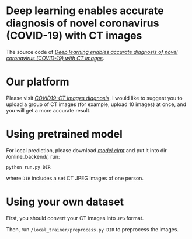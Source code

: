 # Deep learning enables accurate diagnosis of novel coronavirus (COVID-19) with CT images
The source code of [*Deep learning enables accurate diagnosis of novel coronavirus (COVID-19) with CT images*](https://www.medrxiv.org/content/10.1101/2020.02.23.20026930v1).

# Our platform
Please visit [*COVID19-CT images diagnosis*](http://biomed.nscc-gz.cn:8901/dist/index.html#/user/modelList).
I would like to suggest you to upload a group of CT images (for example, upload 10 images) at once, and you will get a more accurate result.

# Using pretrained model
For local prediction, please download [*model.ckpt*](https://drive.google.com/file/d/1vGOnn_KPy9InVgGdymivurewcWIK5f0X/view?usp=sharing) and put it into dir /online_backend/, run:
```
python run.py DIR
```
where `DIR` includes a set CT JPEG images of one person.

# Using your own dataset
First, you should convert your CT images into `JPG` format.

Then, run `/local_trainer/preprocess.py DIR` to preprocess the images.
